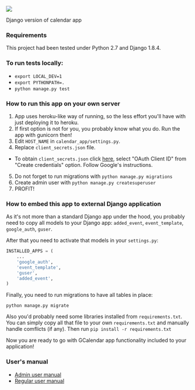 ![](https://api.travis-ci.org/kiote/calendar_app.svg)

Django version of calendar app

### Requirements

This project had been tested under Python 2.7 and Django 1.8.4.

### To run tests locally:

- ```export LOCAL_DEV=1```
- ```export PYTHONPATH=.```
- ```python manage.py test```

### How to run this app on your own server

1. App uses heroku-like way of running, so the less effort you'll have with just deploying it to heroku.
2. If first option is not for you, you probably know what you do. Run the app with gunicorn then!
3. Edit `HOST_NAME` in `calendar_app/settings.py`.
4. Replace `client_secrets.json` file.
  * To obtain `client_secrets.json` click [here](https://console.developers.google.com/projectselector/apis/credentials), select "OAuth Client ID" from "Create credentials" option. Follow Google's instructions.
5. Do not forget to run migrations with `python manage.py migrations`
6. Create admin user with `python manage.py createsuperuser`
7. PROFIT!

### How to embed this app to external Django application

As it's not more than a standard Django app under the hood, you probably need to copy all models to your Django app: ```added_event```, ```event_template```, ```google_auth```, ```guser```.

After that you need to activate that models in your ```settings.py```:

```python
INSTALLED_APPS = (
    ...
    'google_auth',
    'event_template',
    'guser',
    'added_event',
)
```

Finally, you need to run migrations to have all tables in place:

```python manage.py migrate```

Also you'd probably need some libraries installed from ```requirements.txt```. You can simply copy all that file to your own ```requirements.txt``` and manually handle comflicts (if any). Then run ```pip install -r requirements.txt```

Now you are ready to go with GCalendar app functionality included to your application!

### User's manual

* [Admin user manual](https://github.com/kiote/calendar_app/wiki/Admin-User-Manual)
* [Regular user manual](https://github.com/kiote/calendar_app/wiki/Regular-User-Manual)

